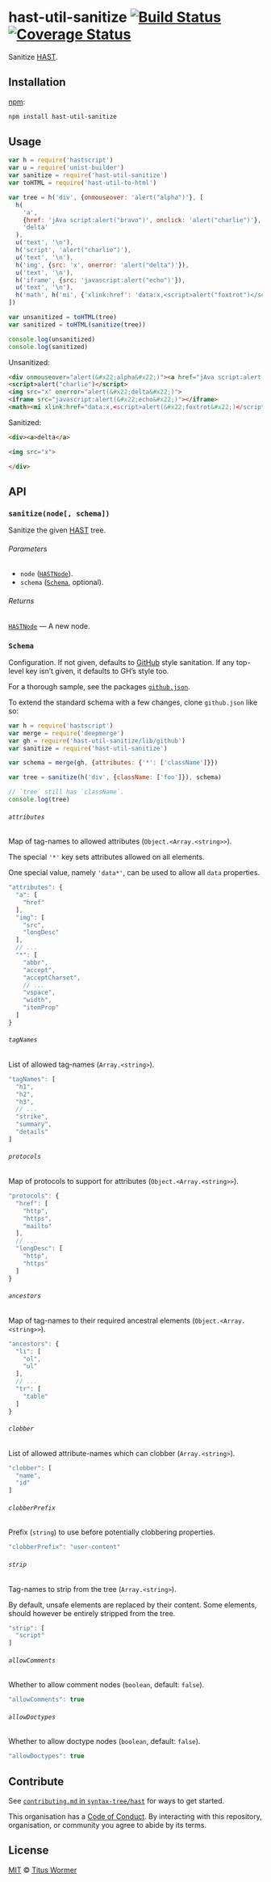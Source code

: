 # hast-util-sanitize [![Build Status][travis-badge]][travis] [![Coverage Status][codecov-badge]][codecov]

Sanitize [HAST][].

## Installation

[npm][]:

```bash
npm install hast-util-sanitize
```

## Usage

```javascript
var h = require('hastscript')
var u = require('unist-builder')
var sanitize = require('hast-util-sanitize')
var toHTML = require('hast-util-to-html')

var tree = h('div', {onmouseover: 'alert("alpha")'}, [
  h(
    'a',
    {href: 'jAva script:alert("bravo")', onclick: 'alert("charlie")'},
    'delta'
  ),
  u('text', '\n'),
  h('script', 'alert("charlie")'),
  u('text', '\n'),
  h('img', {src: 'x', onerror: 'alert("delta")'}),
  u('text', '\n'),
  h('iframe', {src: 'javascript:alert("echo")'}),
  u('text', '\n'),
  h('math', h('mi', {'xlink:href': 'data:x,<script>alert("foxtrot")</script>'}))
])

var unsanitized = toHTML(tree)
var sanitized = toHTML(sanitize(tree))

console.log(unsanitized)
console.log(sanitized)
```

Unsanitized:

```html
<div onmouseover="alert(&#x22;alpha&#x22;)"><a href="jAva script:alert(&#x22;bravo&#x22;)" onclick="alert(&#x22;charlie&#x22;)">delta</a>
<script>alert("charlie")</script>
<img src="x" onerror="alert(&#x22;delta&#x22;)">
<iframe src="javascript:alert(&#x22;echo&#x22;)"></iframe>
<math><mi xlink:href="data:x,<script>alert(&#x22;foxtrot&#x22;)</script>"></mi></math></div>
```

Sanitized:

```html
<div><a>delta</a>

<img src="x">

</div>
```

## API

### `sanitize(node[, schema])`

Sanitize the given [HAST][] tree.

###### Parameters

*   `node` ([`HASTNode`][hast]).
*   `schema` ([`Schema`][schema], optional).

###### Returns

[`HASTNode`][hast] — A new node.

### `Schema`

Configuration.  If not given, defaults to [GitHub][] style sanitation.
If any top-level key isn’t given, it defaults to GH’s style too.

For a thorough sample, see the packages [`github.json`][schema-github].

To extend the standard schema with a few changes, clone `github.json`
like so:

```js
var h = require('hastscript')
var merge = require('deepmerge')
var gh = require('hast-util-sanitize/lib/github')
var sanitize = require('hast-util-sanitize')

var schema = merge(gh, {attributes: {'*': ['className']}})

var tree = sanitize(h('div', {className: ['foo']}), schema)

// `tree` still has `className`.
console.log(tree)
```

###### `attributes`

Map of tag-names to allowed attributes (`Object.<Array.<string>>`).

The special `'*'` key sets attributes allowed on all elements.

One special value, namely `'data*'`, can be used to allow all `data`
properties.

```js
"attributes": {
  "a": [
    "href"
  ],
  "img": [
    "src",
    "longDesc"
  ],
  // ...
  "*": [
    "abbr",
    "accept",
    "acceptCharset",
    // ...
    "vspace",
    "width",
    "itemProp"
  ]
}
```

###### `tagNames`

List of allowed tag-names (`Array.<string>`).

```js
"tagNames": [
  "h1",
  "h2",
  "h3",
  // ...
  "strike",
  "summary",
  "details"
]
```

###### `protocols`

Map of protocols to support for attributes (`Object.<Array.<string>>`).

```js
"protocols": {
  "href": [
    "http",
    "https",
    "mailto"
  ],
  // ...
  "longDesc": [
    "http",
    "https"
  ]
}
```

###### `ancestors`

Map of tag-names to their required ancestral elements
(`Object.<Array.<string>>`).

```js
"ancestors": {
  "li": [
    "ol",
    "ul"
  ],
  // ...
  "tr": [
    "table"
  ]
}
```

###### `clobber`

List of allowed attribute-names which can clobber (`Array.<string>`).

```js
"clobber": [
  "name",
  "id"
]
```

###### `clobberPrefix`

Prefix (`string`) to use before potentially clobbering properties.

```js
"clobberPrefix": "user-content"
```

###### `strip`

Tag-names to strip from the tree (`Array.<string>`).

By default, unsafe elements are replaced by their content.  Some elements,
should however be entirely stripped from the tree.

```js
"strip": [
  "script"
]
```

###### `allowComments`

Whether to allow comment nodes (`boolean`, default: `false`).

```js
"allowComments": true
```

###### `allowDoctypes`

Whether to allow doctype nodes (`boolean`, default: `false`).

```js
"allowDoctypes": true
```

## Contribute

See [`contributing.md` in `syntax-tree/hast`][contributing] for ways to get
started.

This organisation has a [Code of Conduct][coc].  By interacting with this
repository, organisation, or community you agree to abide by its terms.

## License

[MIT][license] © [Titus Wormer][author]

<!-- Definitions -->

[travis-badge]: https://img.shields.io/travis/syntax-tree/hast-util-sanitize.svg

[travis]: https://travis-ci.org/syntax-tree/hast-util-sanitize

[codecov-badge]: https://img.shields.io/codecov/c/github/syntax-tree/hast-util-sanitize.svg

[codecov]: https://codecov.io/github/syntax-tree/hast-util-sanitize

[npm]: https://docs.npmjs.com/cli/install

[license]: license

[author]: https://wooorm.com

[hast]: https://github.com/syntax-tree/hast

[schema]: #schema

[github]: https://github.com/jch/html-pipeline/blob/master/lib/html/pipeline/sanitization_filter.rb

[schema-github]: lib/github.json

[contributing]: https://github.com/syntax-tree/hast/blob/master/contributing.md

[coc]: https://github.com/syntax-tree/hast/blob/master/code-of-conduct.md
